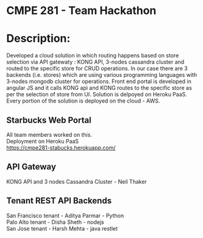 # CMPE 281 - Team Hackathon 

# Description:
Developed a cloud solution in which routing happens based on store selection via API gatewaty : KONG API, 3-nodes cassandra cluster and routed to the specific store for CRUD operations. In our case there are 3 backends (i.e. stores) which are using various programming languages with 3-nodes mongodb cluster for operations. Front end portal is developed in angular JS and it calls KONG api and KONG routes to the specific store as per the selection of store from UI. Solution is delpoyed on Heroku PaaS. Every portion of the solution is deployed on the cloud - AWS.

## Starbucks Web Portal   
All team members worked on this.   
Deployment on Heroku PaaS  
https://cmpe281-stabucks.herokuapp.com/

## API Gateway  
KONG API and 3 nodes Cassandra Cluster - Neil Thaker

## Tenant REST API Backends   
San Francisco tenant -  Aditya Parmar - Python  
Palo Alto tenant -  Disha Sheth  - nodejs   
San Jose tenant - Harsh Mehta  - java restlet 

